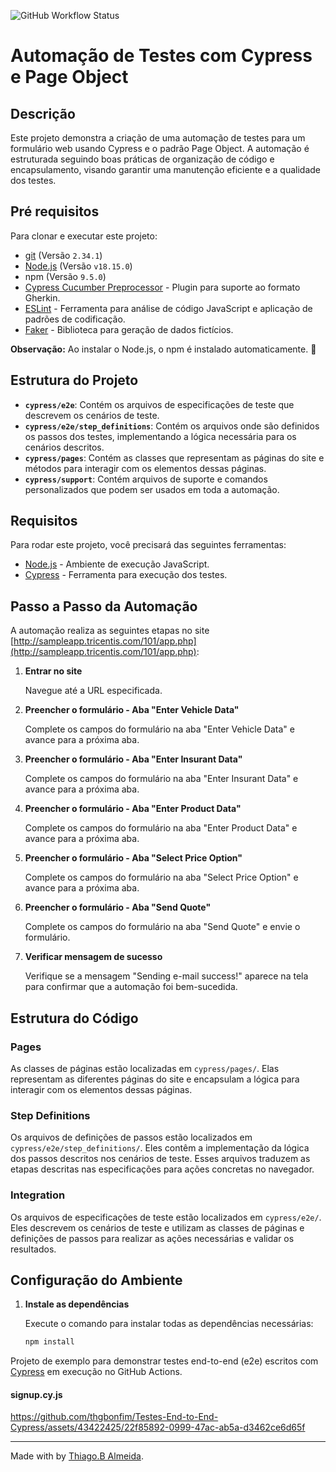 
![GitHub Workflow Status](https://img.shields.io/github/actions/workflow/status/M4deN/Testes-End-to-End-Cypress/ci.yml?label=Test%20Workflows&logo=Cypress&style=for-the-badge)



# Automação de Testes com Cypress e Page Object

## Descrição

Este projeto demonstra a criação de uma automação de testes para um formulário web usando Cypress e o padrão Page Object. A automação é estruturada seguindo boas práticas de organização de código e encapsulamento, visando garantir uma manutenção eficiente e a qualidade dos testes.

## Pré requisitos

Para clonar e executar este projeto:

- [git](https://git-scm.com/downloads) (Versão `2.34.1`)
- [Node.js](https://nodejs.org/en/) (Versão `v18.15.0`)
- npm (Versão `9.5.0`)
- [Cypress Cucumber Preprocessor](https://github.com/badeball/cypress-cucumber-preprocessor) - Plugin para suporte ao formato Gherkin.
- [ESLint](https://eslint.org/) - Ferramenta para análise de código JavaScript e aplicação de padrões de codificação.
- [Faker](https://fakerjs.dev/) - Biblioteca para geração de dados fictícios.


**Observação:** Ao instalar o Node.js, o npm é instalado automaticamente. 🚀

## Estrutura do Projeto

- **`cypress/e2e`**: Contém os arquivos de especificações de teste que descrevem os cenários de teste.
- **`cypress/e2e/step_definitions`**: Contém os arquivos onde são definidos os passos dos testes, implementando a lógica necessária para os cenários descritos.
- **`cypress/pages`**: Contém as classes que representam as páginas do site e métodos para interagir com os elementos dessas páginas.
- **`cypress/support`**: Contém arquivos de suporte e comandos personalizados que podem ser usados em toda a automação.

## Requisitos

Para rodar este projeto, você precisará das seguintes ferramentas:

- [Node.js](https://nodejs.org/) - Ambiente de execução JavaScript.
- [Cypress](https://www.cypress.io/) - Ferramenta para execução dos testes.

## Passo a Passo da Automação

A automação realiza as seguintes etapas no site [http://sampleapp.tricentis.com/101/app.php](http://sampleapp.tricentis.com/101/app.php):

1. **Entrar no site**

   Navegue até a URL especificada.

2. **Preencher o formulário - Aba "Enter Vehicle Data"**

   Complete os campos do formulário na aba "Enter Vehicle Data" e avance para a próxima aba.

3. **Preencher o formulário - Aba "Enter Insurant Data"**

   Complete os campos do formulário na aba "Enter Insurant Data" e avance para a próxima aba.

4. **Preencher o formulário - Aba "Enter Product Data"**

   Complete os campos do formulário na aba "Enter Product Data" e avance para a próxima aba.

5. **Preencher o formulário - Aba "Select Price Option"**

   Complete os campos do formulário na aba "Select Price Option" e avance para a próxima aba.

6. **Preencher o formulário - Aba "Send Quote"**

   Complete os campos do formulário na aba "Send Quote" e envie o formulário.

7. **Verificar mensagem de sucesso**

   Verifique se a mensagem "Sending e-mail success!" aparece na tela para confirmar que a automação foi bem-sucedida.

## Estrutura do Código

### Pages

As classes de páginas estão localizadas em `cypress/pages/`. Elas representam as diferentes páginas do site e encapsulam a lógica para interagir com os elementos dessas páginas.

### Step Definitions

Os arquivos de definições de passos estão localizados em `cypress/e2e/step_definitions/`. Eles contêm a implementação da lógica dos passos descritos nos cenários de teste. Esses arquivos traduzem as etapas descritas nas especificações para ações concretas no navegador.

### Integration

Os arquivos de especificações de teste estão localizados em `cypress/e2e/`. Eles descrevem os cenários de teste e utilizam as classes de páginas e definições de passos para realizar as ações necessárias e validar os resultados.

## Configuração do Ambiente

1. **Instale as dependências**

   Execute o comando para instalar todas as dependências necessárias:

   ```bash
   npm install

Projeto de exemplo para demonstrar testes end-to-end (e2e) escritos com [Cypress](https://cypress.io) em execução no GitHub Actions.

#### signup.cy.js

https://github.com/thgbonfim/Testes-End-to-End-Cypress/assets/43422425/22f85892-0999-47ac-ab5a-d3462ce6d65f

___

Made with by [Thiago.B Almeida](https://github.com/thgbonfim).

